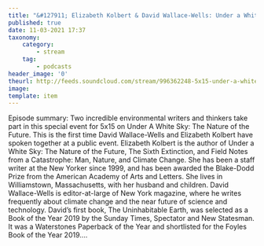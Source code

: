 ```yaml
---
title: "&#127911; Elizabeth Kolbert & David Wallace-Wells: Under a White Sky: The Nature of the Future"
published: true
date: 11-03-2021 17:37
taxonomy:
    category:
        - stream
    tag:
        - podcasts
header_image: '0'
theurl: http://feeds.soundcloud.com/stream/996362248-5x15-under-a-white-sky-the-nature-of-the-future-elizabeth-kolbert-david-wallace-wells.mp3
image: 
template: item
--- 
```

Episode summary: Two incredible environmental writers and thinkers take part in this special event for 5x15 on Under A White Sky: The Nature of the Future. This is the first time David Wallace-Wells and Elizabeth Kolbert have spoken together at a public event. Elizabeth Kolbert is the author of Under a White Sky: The Nature of the Future, The Sixth Extinction, and Field Notes from a Catastrophe: Man, Nature, and Climate Change. She has been a staff writer at the New Yorker since 1999, and has been awarded the Blake-Dodd Prize from the American Academy of Arts and Letters. She lives in Williamstown, Massachusetts, with her husband and children. David Wallace-Wells is editor-at-large of New York magazine, where he writes frequently about climate change and the near future of science and technology. David’s first book, The Uninhabitable Earth, was selected as a Book of the Year 2019 by the Sunday Times, Spectator and New Statesman. It was a Waterstones Paperback of the Year and shortlisted for the Foyles Book of the Year 2019.…
